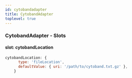 ```yaml
---
id: cytobandadapter
title: CytobandAdapter
toplevel: true
---
```







### CytobandAdapter - Slots
#### slot: cytobandLocation



```js
cytobandLocation: {
      type: 'fileLocation',
      defaultValue: { uri: '/path/to/cytoband.txt.gz' },
    }
```



 
